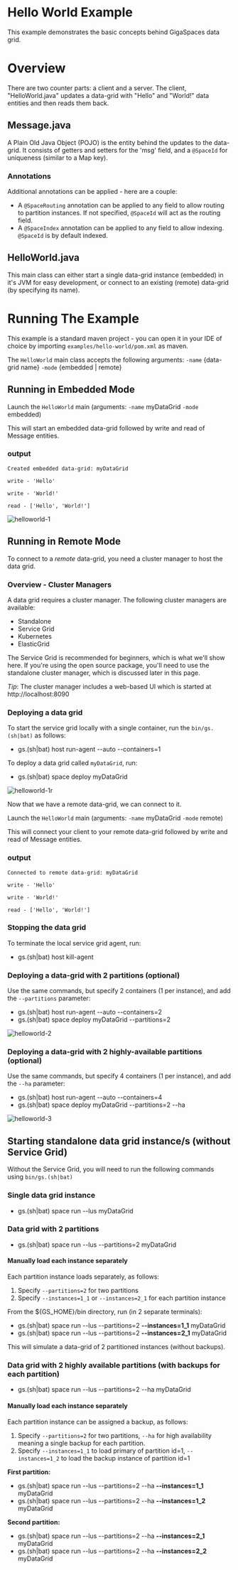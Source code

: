 # Hello World Example

This example demonstrates the basic concepts behind GigaSpaces data grid.

# Overview

There are two counter parts: a client and a server. The client, "HelloWorld.java" updates a 
data-grid with "Hello" and "World!" data entities and then reads them back.

## Message.java

A Plain Old Java Object (POJO) is the entity behind the updates to the data-grid. 
It consists of getters and setters for the 'msg' field, and a `@SpaceId` for uniqueness (similar to a Map key).

### Annotations

Additional annotations can be applied - here are a couple:

- A `@SpaceRouting` annotation can be applied to any field to allow routing to partition instances. If not specified, 
`@SpaceId` will act as the routing field.
- A `@SpaceIndex` annotation can be applied to any field to allow indexing. `@SpaceId` is by default indexed.

## HelloWorld.java

This main class can either start a single data-grid instance (embedded) in it's JVM for easy development, or connect
to an existing (remote) data-grid (by specifying its name).

# Running The Example

This example is a standard maven project - you can open it in your IDE of choice by importing `examples/hello-world/pom.xml` as maven.

The `HelloWorld` main class accepts the following arguments: `-name` {data-grid name} `-mode` {embedded | remote}

## Running in Embedded Mode

Launch the `HelloWorld` main (arguments: `-name` myDataGrid `-mode` embedded)

This will start an embedded data-grid followed by write and read of Message entities.

### output
```
Created embedded data-grid: myDataGrid

write - 'Hello'

write - 'World!'

read - ['Hello', 'World!']
```

![helloworld-1](images/embedded.png)

## Running in Remote Mode

To connect to a *remote* data-grid, you need a cluster manager to host the data grid. 

### Overview - Cluster Managers

A data grid requires a cluster manager. The following cluster managers are available:

* Standalone
* Service Grid
* Kubernetes
* ElasticGrid

The Service Grid is recommended for beginners, which is what we'll show here. 
If you're using the open source package, you'll need to use the standalone cluster manager, which is discussed later in this page.  

*Tip*: The cluster manager includes a web-based UI which is started at http://localhost:8090

### Deploying a data grid

To start the service grid locally with a single container, run the `bin/gs.(sh|bat)` as follows:

- gs.(sh|bat) host run-agent --auto --containers=1

To deploy a data grid called `myDataGrid`, run:

- gs.(sh|bat) space deploy myDataGrid

![helloworld-1r](images/remote.png)

Now that we have a remote data-grid, we can connect to it.

Launch the `HelloWorld` main (arguments: `-name` myDataGrid `-mode` remote)

This will connect your  client to your remote data-grid followed by write and read of Message entities.

### output
```
Connected to remote data-grid: myDataGrid

write - 'Hello'

write - 'World!'

read - ['Hello', 'World!']
```

### Stopping the data grid

To terminate the local service grid agent, run:

- gs.(sh|bat) host kill-agent

### Deploying a data-grid with 2 partitions (optional)

Use the same commands, but specify 2 containers (1 per instance), and add the `--partitions` parameter:

- gs.(sh|bat) host run-agent --auto --containers=2
- gs.(sh|bat) space deploy myDataGrid --partitions=2

![helloworld-2](images/partitioned.png)

### Deploying a data-grid with 2 highly-available partitions (optional)

Use the same commands, but specify 4 containers (1 per instance), and add the `--ha` parameter:

- gs.(sh|bat) host run-agent --auto --containers=4
- gs.(sh|bat) space deploy myDataGrid --partitions=2 --ha

![helloworld-3](images/partitioned-with-backup.png)


## Starting standalone data grid instance/s (without Service Grid)

Without the Service Grid, you will need to run the following commands using `bin/gs.(sh|bat)`

### Single data grid instance

-  gs.(sh|bat) space run --lus myDataGrid

### Data grid with 2 partitions

-  gs.(sh|bat) space run --lus --partitions=2 myDataGrid

#### Manually load each instance separately

Each partition instance loads separately, as follows:

1. Specify `--partitions=2` for two partitions
2. Specify `--instances=1_1` or `--instances=2_1` for each partition instance

From the ${GS_HOME}/bin directory, run (in 2 separate terminals):

-  gs.(sh|bat) space run --lus --partitions=2 **--instances=1_1** myDataGrid
-  gs.(sh|bat) space run --lus --partitions=2 **--instances=2_1** myDataGrid

This will simulate a data-grid of 2 partitioned instances (without backups).

### Data grid with 2 highly available partitions (with backups for each partition)

-  gs.(sh|bat) space run --lus --partitions=2 --ha myDataGrid

#### Manually load each instance separately

Each partition instance can be assigned a backup, as follows:

1. Specify `--partitions=2` for two partitions, `--ha` for high availability meaning a single backup for each partition.
2. Specify `--instances=1_1` to load primary of partition id=1, `--instances=1_2` to load the backup instance of partition id=1

**First partition:**

- gs.(sh|bat) space run --lus --partitions=2 --ha **--instances=1_1** myDataGrid
- gs.(sh|bat) space run --lus --partitions=2 --ha **--instances=1_2** myDataGrid

**Second partition:**

-  gs.(sh|bat) space run --lus --partitions=2 --ha **--instances=2_1** myDataGrid
-  gs.(sh|bat) space run --lus --partitions=2 --ha **--instances=2_2** myDataGrid
